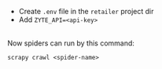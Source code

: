 - Create `.env` file in the `retailer` project dir<br>
- Add `ZYTE_API=<api-key>`


<br>Now spiders can run by this command:

`scrapy crawl <spider-name>`

